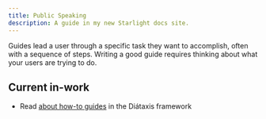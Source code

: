 ```yaml
---
title: Public Speaking
description: A guide in my new Starlight docs site.
---
```


Guides lead a user through a specific task they want to accomplish, often with a sequence of steps.
Writing a good guide requires thinking about what your users are trying to do.

## Current in-work

- Read [about how-to guides](https://diataxis.fr/how-to-guides/) in the Diátaxis framework
